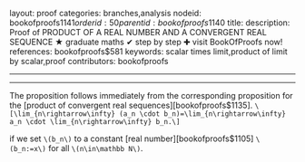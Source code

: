 layout: proof
categories: branches,analysis
nodeid: bookofproofs$1141
orderid: 50
parentid: bookofproofs$1140
title: 
description:  Proof of PRODUCT OF A REAL NUMBER AND A CONVERGENT REAL SEQUENCE &#9733; graduate maths &#10004; step by step &#10010; visit BookOfProofs now!
references: bookofproofs$581
keywords: scalar times limit,product of limit by scalar,proof
contributors: bookofproofs

---


---

The proposition follows immediately from the corresponding proposition for the [product of convergent real sequences][bookofproofs$1135].
`\[\lim_{n\rightarrow\infty} (a_n \cdot b_n)=\lim_{n\rightarrow\infty} a_n \cdot \lim_{n\rightarrow\infty} b_n.\]`

if we set `\(b_n\)` to a constant [real number][bookofproofs$1105] `\(b_n:=x\)` for all `\(n\in\mathbb N\)`.
